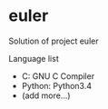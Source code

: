 # euler
Solution of project euler

Language list

 - C: GNU C Compiler
 - Python: Python3.4
 - (add more...)

